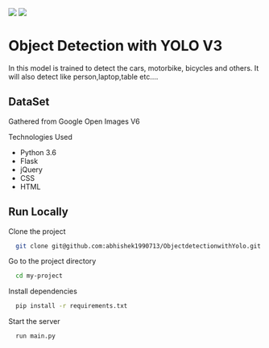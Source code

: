 
![](Obj-Dect1.gif)
![](Obj-Dect2.gif)


# Object Detection with YOLO V3

In this model is trained to detect the cars, motorbike, bicycles and others.
It will also detect like person,laptop,table etc....


## DataSet

Gathered from Google Open Images V6

  
Technologies Used

 
 
 - Python 3.6
 - Flask
 - jQuery
 - CSS
 - HTML
  
## Run Locally

Clone the project

```bash
  git clone git@github.com:abhishek1990713/ObjectdetectionwithYolo.git
```

Go to the project directory

```bash
  cd my-project
```

Install dependencies

```bash
  pip install -r requirements.txt
```

Start the server

```bash
  run main.py
```

  
